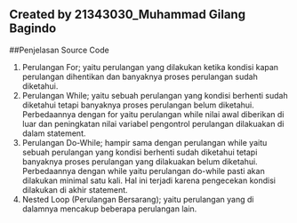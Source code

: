 ## Created by 21343030_Muhammad Gilang Bagindo

##Penjelasan Source Code
1. Perulangan For; yaitu perulangan yang dilakukan ketika kondisi kapan perulangan dihentikan dan banyaknya proses perulangan sudah diketahui.
2. Perulangan While; yaitu sebuah perulangan yang kondisi berhenti sudah diketahui tetapi banyaknya proses perulangan belum diketahui. Perbedaannya dengan for yaitu perulangan while nilai awal diberikan di luar dan peningkatan nilai variabel pengontrol perulangan dilakuakan di dalam statement.
3. Perulangan Do-While; hampir sama dengan perulangan while yaitu sebuah perulangan yang kondisi berhenti sudah diketahui tetapi banyaknya proses perulangan yang dilakuakan belum diketahui. Perbedaannya dengan while yaitu perulangan do-while pasti akan dilakukan minimal satu kali. Hal ini terjadi karena pengecekan kondisi dilakukan di akhir statement.
4. Nested Loop (Perulangan Bersarang); yaitu perulangan yang di dalamnya mencakup beberapa perulangan lain.
